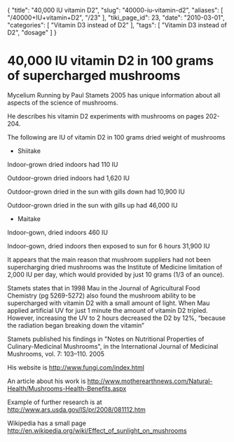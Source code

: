 {
    "title": "40,000 IU vitamin D2",
    "slug": "40000-iu-vitamin-d2",
    "aliases": [
        "/40000+IU+vitamin+D2",
        "/23"
    ],
    "tiki_page_id": 23,
    "date": "2010-03-01",
    "categories": [
        "Vitamin D3 instead of D2"
    ],
    "tags": [
        "Vitamin D3 instead of D2",
        "dosage"
    ]
}


# 40,000 IU vitamin D2 in 100 grams of supercharged mushrooms

Mycelium Running by Paul Stamets 2005 has unique information about all aspects of the science of mushrooms.  

He describes his vitamin D2 experiments with mushrooms on pages 202-204.

The following are IU of vitamin D2 in 100 grams dried weight of mushrooms

* Shiitake

Indoor-grown dried indoors had 110 IU 

Outdoor-grown dried indoors had 1,620 IU 

Outdoor-grown dried in the sun with gills down had 10,900 IU 

Outdoor-grown dried in the sun with gills up had 46,000 IU 

* Maitake

Indoor-gown, dried indoors  460 IU

Indoor-gown, dried indoors  then exposed to sun for 6 hours 31,900 IU

It appears that the main reason that mushroom suppliers had not been supercharging dried mushrooms was the Institute of Medicine limitation of 2,000 IU per day, which would provided by just 10 grams (1/3 of an ounce).

Stamets states that in 1998 Mau in the Journal of Agricultural Food Chemistry (pg 5269-5272) also found the mushroom ability to be supercharged with vitamin D2 with a small amount of light.  When Mau applied artificial UV for just 1 minute the amount of vitamin D2 tripled.  However, increasing the UV to 2 hours decreased the D2 by 12%, “because the radiation began breaking down the vitamin”

Stamets published his findings in  "Notes on Nutritional Properties of Culinary-Medicinal Mushrooms", in the International Journal of Medicinal Mushrooms, vol. 7: 103–110. 2005

His website is http://www.fungi.com/index.html

An article about his work is http://www.motherearthnews.com/Natural-Health/Mushrooms-Health-Benefits.aspx 

Example of further research is at http://www.ars.usda.gov/IS/pr/2008/081112.htm 

Wikipedia has a small page http://en.wikipedia.org/wiki/Effect_of_sunlight_on_mushrooms